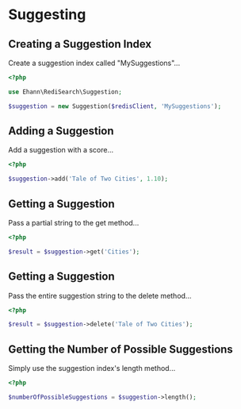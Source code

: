 # Suggesting

## Creating a Suggestion Index

Create a suggestion index called "MySuggestions"...

```php
<?php

use Ehann\RediSearch\Suggestion;

$suggestion = new Suggestion($redisClient, 'MySuggestions');

```

## Adding a Suggestion

Add a suggestion with a score...

```php
<?php

$suggestion->add('Tale of Two Cities', 1.10);
```

## Getting a Suggestion

Pass a partial string to the get method... 

```php
<?php

$result = $suggestion->get('Cities');
```

## Getting a Suggestion

Pass the entire suggestion string to the delete method... 

```php
<?php

$result = $suggestion->delete('Tale of Two Cities');
```


## Getting the Number of Possible Suggestions

Simply use the suggestion index's length method... 

```php
<?php

$numberOfPossibleSuggestions = $suggestion->length();
```

